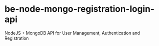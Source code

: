 # be-node-mongo-registration-login-api

NodeJS + MongoDB API for User Management, Authentication and Registration